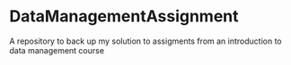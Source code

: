 # DataManagementAssignment

A repository to back up my solution to assigments from an introduction to data management course
